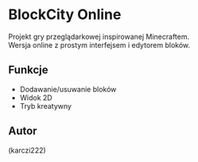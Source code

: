 # BlockCity Online

Projekt gry przeglądarkowej inspirowanej Minecraftem.  
Wersja online z prostym interfejsem i edytorem bloków.

## Funkcje
- Dodawanie/usuwanie bloków
- Widok 2D
- Tryb kreatywny

## Autor
(karczi222)
